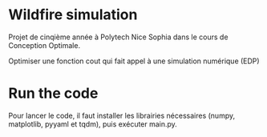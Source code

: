 # Wildfire simulation

Projet de cinqième année à Polytech Nice Sophia dans le cours de Conception Optimale.

Optimiser une fonction cout qui fait appel à une simulation numérique (EDP)

# Run the code

Pour lancer le code, il faut installer les librairies nécessaires (numpy, matplotlib, pyyaml et tqdm), puis exécuter main.py.